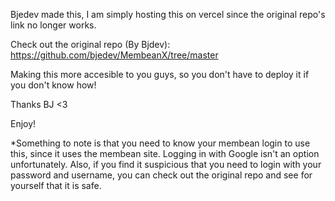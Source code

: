 Bjedev made this, I am simply hosting this on vercel since the original repo's link no longer works.


Check out the original repo (By Bjdev): 
https://github.com/bjedev/MembeanX/tree/master


Making this more accesible to you guys, so you don't have to deploy it if you don't know how!


Thanks BJ <3


Enjoy!

*Something to note is that you need to know your membean login to use this, since it uses the membean site. Logging in with Google isn't an option unfortunately.
Also, if you find it suspicious that you need to login with your password and username, you can check out the original repo and see for yourself that it is safe.

